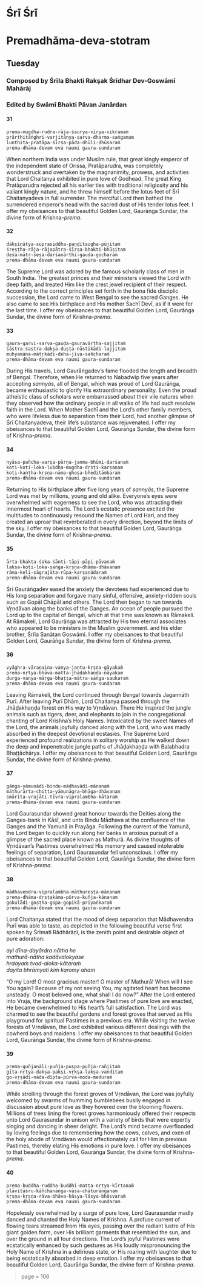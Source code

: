 # Śrī Śrī
# Premadhāma-deva-stotram

## Tuesday

### Composed by Śrīla Bhakti Rakṣak Śrīdhar Dev-Goswāmī Mahārāj

### Edited by Swāmī Bhakti Pāvan Janārdan

#### 31

    prema-mugdha-rudra-rāja-śaurya-vīrya-vikramaṁ
    prārthitāṅghri-varjitānya-sarva-dharma-saṅgamam
    luṇṭhita-pratāpa-śīrṣa-pāda-dhūli-dhūsaraṁ 
    prema-dhāma-devam eva naumi gaura-sundaram

When northern India was under Muslim rule, that great kingly emperor of the independent state of Orissa, Pratāparudra, was completely wonderstruck and overtaken by the magnanimity, prowess, and activities that Lord Chaitanya exhibited in pure love of Godhead. The great King Pratāparudra rejected all his earlier ties with traditional religiosity and his valiant kingly nature, and he threw himself before the lotus feet of Śrī Chaitanyadeva in full surrender. The merciful Lord then bathed the surrendered emperor’s head with the sacred dust of His tender lotus feet. I offer my obeisances to that beautiful Golden Lord, Gaurāṅga Sundar, the divine form of Krishna-*prema*.

#### 32

    dākṣiṇātya-suprasiddha-paṇḍitaugha-pūjitaṁ
    śreṣṭha-rāja-rājapātra-śīrṣa-bhakti-bhūṣitam
    deśa-mātṛ-śeṣa-darśanārthi-gauḍa-gocharaṁ
    prema-dhāma-devam eva naumi gaura-sundaram

The Supreme Lord was adored by the famous scholarly class of men in South India. The greatest princes and their ministers viewed the Lord with deep faith, and treated Him like the crest jewel recipient of their respect. According to the correct principles set forth in the bona fide disciplic succession, the Lord came to West Bengal to see the sacred Ganges. He also came to see His birthplace and His mother Śachī Devī, as if it were for the last time. I offer my obeisances to that beautiful Golden Lord, Gaurāṅga Sundar, the divine form of Krishna-*prema*.

#### 33

    gaura-garvi-sarva-gauḍa-gauravārtha-sajjitaṁ
    śāstra-śastra-dakṣa-duṣṭa-nāstikādi-lajjitam
    muhyamāna-mātṛkādi-deha-jīva-sañcharaṁ 
    prema-dhāma-devam eva naumi gaura-sundaram

During His travels, Lord Gaurāṅgadev’s fame flooded the length and breadth of Bengal. Therefore, when He returned to Nabadwīp five years after accepting *sannyās*, all of Bengal, which was proud of Lord Gaurāṅga, became enthusiastic to glorify His extraordinary personality. Even the proud atheistic class of scholars were embarrassed about their vile natures when they observed how the ordinary people in all walks of life had such resolute faith in the Lord. When Mother Śachī and the Lord’s other family members, who were lifeless due to separation from their Lord, had another glimpse of Śrī Chaitanyadeva, their life’s substance was rejuvenated. I offer my obeisances to that beautiful Golden Lord, Gaurāṅga Sundar, the divine form of Krishna-*prema*.

#### 34

    nyāsa-pañcha-varṣa-pūrṇa-janma-bhūmi-darśanaṁ
    koṭi-koṭi-loka-lubdha-mugdha-dṛṣṭi-karṣaṇam
    koṭi-kaṇṭha-kṛṣṇa-nāma-ghoṣa-bheditāmbaraṁ 
    prema-dhāma-devam eva naumi gaura-sundaram

Returning to His birthplace after five long years of *sannyās*, the Supreme Lord was met by millions, young and old alike. Everyone’s eyes were overwhelmed with eagerness to see the Lord, who was attracting their innermost heart of hearts. The Lord’s ecstatic presence excited the multitudes to continuously resound the Names of Lord Hari, and they created an uproar that reverberated in every direction, beyond the limits of the sky. I offer my obeisances to that beautiful Golden Lord, Gaurāṅga Sundar, the divine form of Krishna-*prema*.

#### 35

    ārta-bhakta-śoka-śānti-tāpi-pāpi-pāvanaṁ
    lakṣa-koṭi-loka-saṅga-kṛṣṇa-dhāma-dhāvanam
    rāma-keli-sāgrajāta-rūpa-karṣaṇādaraṁ
    prema-dhāma-devam eva naumi gaura-sundaram

Śrī Gaurāṅgadev eased the anxiety the devotees had experienced due to His long separation and forgave many sinful, offensive, anxiety-ridden souls such as Gopāl Chāpāl and others. The Lord then began to run towards Vṛndāvan along the banks of the Ganges. An ocean of people pursued the Lord up to the capital of Bengal, which at that time was known as Rāmakeli. At Rāmakeli, Lord Gaurāṅga was attracted by His two eternal associates who appeared to be ministers in the Muslim government. and his elder brother, Śrīla Sanātan Goswāmī. I offer my obeisances to that beautiful Golden Lord, Gaurāṅga Sundar, the divine form of Krishna-*prema*.

#### 36

    vyāghra-vāraṇaina-vanya-jantu-kṛṣṇa-gāyakaṁ
    prema-nṛtya-bhāva-matta-jhāḍakhaṇḍa-nāyakam
    durga-vanya-mārga-bhaṭṭa-mātra-saṅga-saukaraṁ 
    prema-dhāma-devam eva naumi gaura-sundaram

Leaving Rāmakeli, the Lord continued through Bengal towards Jagannāth Purī. After leaving Purī Dhām, Lord Chaitanya passed through the Jhāḍakhaṇḍa forest on His way to Vṛndāvan. There He inspired the jungle animals such as tigers, deer, and elephants to join in the congregational chanting of Lord Krishna’s Holy Names. Intoxicated by the sweet Names of the Lord, the animals joyfully danced along with the Lord, who was madly absorbed in the deepest devotional ecstasies. The Supreme Lord experienced profound realizations in solitary worship as He walked down the deep and impenetrable jungle paths of Jhāḍakhaṇḍa with Balabhadra Bhaṭṭāchārya. I offer my obeisances to that beautiful Golden Lord, Gaurāṅga Sundar, the divine form of Krishna-*prema*.

#### 37

    gāṅga-yāmunādi-bindu-mādhavādi-mānanaṁ
    māthurārta-chitta-yāmunāgra-bhāga-dhāvanam
    smārita-vrajāti-tīvra-vipralambha-kātaraṁ 
    prema-dhāma-devam eva naumi gaura-sundaram

Lord Gaurasundar showed great honour towards the Deities along the Ganges-bank in Kāśī, and unto Bindu Mādhava at the confluence of the Ganges and the Yamunā in Prayāga. Following the current of the Yamunā, the Lord began to quickly run along her banks in anxious pursuit of a glimpse of the sacred place known as Mathurā. As divine thoughts of Vṛndāvan’s Pastimes overwhelmed His memory and caused intolerable feelings of separation, Lord Gaurasundar fell unconscious. I offer my obeisances to that beautiful Golden Lord, Gaurāṅga Sundar, the divine form of Krishna-*prema*.

#### 38

    mādhavendra-vipralambha-māthureṣṭa-mānanaṁ
    prema-dhāma-dṛṣṭakāma-pūrva-kuñja-kānanam
    gokulādi-goṣṭha-gopa-gopikā-priyaṅkaraṁ 
    prema-dhāma-devam eva naumi gaura-sundaram

Lord Chaitanya stated that the mood of deep separation that Mādhavendra Purī was able to taste, as depicted in the following beautiful verse first spoken by Śrīmatī Rādhārāṇī, is the zenith point and desirable object of pure adoration:

*ayi dīna-dayārdra nātha he*\
*mathurā-nātha kadāvalokyase*\
*hṛdayaṁ tvad-aloka-kātaraṁ*\
*dayita bhrāmyati kiṁ karomy aham*

“O my Lord! O most gracious master! O master of Mathurā! When will I see You again? Because of my not seeing You, my agitated heart has become unsteady. O most beloved one, what shall I do now?” After the Lord entered into Vraja, the background stage where Pastimes of pure love are enacted, He became overwhelmed to His heart’s full satisfaction. The Lord was charmed to see the beautiful gardens and forest groves that served as His playground for spiritual Pastimes in a previous era. While visiting the twelve forests of Vṛndāvan, the Lord exhibited various different dealings with the cowherd boys and maidens. I offer my obeisances to that beautiful Golden Lord, Gaurāṅga Sundar, the divine form of Krishna-*prema*.

#### 39

    prema-guñjanāli-puñja-puṣpa-puñja-rañjitaṁ
    gīta-nṛtya-dakṣa-pakṣi-vṛkṣa-lakṣa-vanditam
    go-vṛṣādi-nāda-dīpta-pūrva-moda-meduraṁ
    prema-dhāma-devam eva naumi gaura-sundaram

While strolling through the forest groves of Vṛndāvan, the Lord was joyfully welcomed by swarms of humming bumblebees busily engaged in discussion about pure love as they hovered over the blooming flowers. Millions of trees lining the forest groves harmoniously offered their respects unto Lord Gaurasundar in unison with a variety of birds that were expertly singing and dancing in sheer delight. The Lord’s mind became overflooded by loving feelings due to remembering how the cows, calves, and oxen of the holy abode of Vṛndāvan would affectionately call for Him in previous Pastimes, thereby elating His emotions in pure love. I offer my obeisances to that beautiful Golden Lord, Gaurāṅga Sundar, the divine form of Krishna-*prema*.

#### 40

    prema-buddha-ruddha-buddhi-matta-nṛtya-kīrtanaṁ
    plāvitāśru-kāñchanāṅga-vāsa-chāturaṅganam
    kṛṣṇa-kṛṣṇa-rāva-bhāva-hāsya-lāsya-bhāsvaraṁ 
    prema-dhāma-devam eva naumi gaura-sundaram

Hopelessly overwhelmed by a surge of pure love, Lord Gaurasundar madly danced and chanted the Holy Names of Krishna. A profuse current of flowing tears streamed from His eyes, passing over the radiant lustre of His giant golden form, over His brilliant garments that resembled the sun, and over the ground in all four directions. The Lord’s joyful Pastimes were ecstatically enhanced by such gestures as His loudly mispronouncing the Holy Name of Krishna in a delirious state, or His roaring with laughter due to being ecstatically absorbed in deep emotion. I offer my obeisances to that beautiful Golden Lord, Gaurāṅga Sundar, the divine form of Krishna-*prema*.


> page = 106
